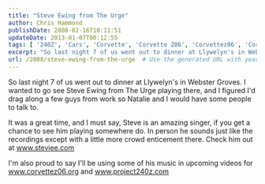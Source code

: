 ```yaml
---
title: "Steve Ewing from The Urge"
author: Chris Hammond
publishDate: 2008-02-16T10:11:51
updateDate: 2013-01-07T00:12:55
tags: [ '240Z', 'Cars', 'Corvette', 'Corvette Z06', 'Corvettez06', 'CorvetteZ06org', 'Datsun', 'Friends', 'Music', 'Project 240Z', 'Project240z', 'Project240Zcom' ]
excerpt: "So last night 7 of us went out to dinner at Llywelyn's in Webster Groves. I wanted to go see Steve Ewing from The Urge playing there, and I figured I'd drag along a few guys from work so Natalie and I would have some people to talk to.  It was a great time, and I must say, Steve is an amazing singer, if you get a chance to see him playing somewhere do. In person he sounds just like the recordings except with a little more crowd enticement there. Check him out at www.steviee.com   I'm also proud to say I'll be using some of his music in upcoming videos for www.corvettez06.org and www.project240z.com  "
url: /2008/steve-ewing-from-the-urge  # Use the generated URL with year
---
```

<p>So last night 7 of us went out to dinner at Llywelyn's in Webster Groves. I wanted to go see Steve Ewing from The Urge playing there, and&#160;I figured I'd drag along a few guys from work so Natalie and I would have some people to talk to.</p> <p>It was a great time, and I must say, Steve is an amazing singer, if you get a chance to see him playing somewhere do. In person he sounds just like the recordings except with a little more crowd enticement there. Check him out at <a href="https://www.steviee.com">www.steviee.com</a></p> <p>I'm also proud to say I'll be using some of his music in upcoming videos for <a href="https://www.corvettez06.org">www.corvettez06.org</a> and <a href="https://www.project240z.com">www.project240z.com</a></p> <p>&#160;</p>
